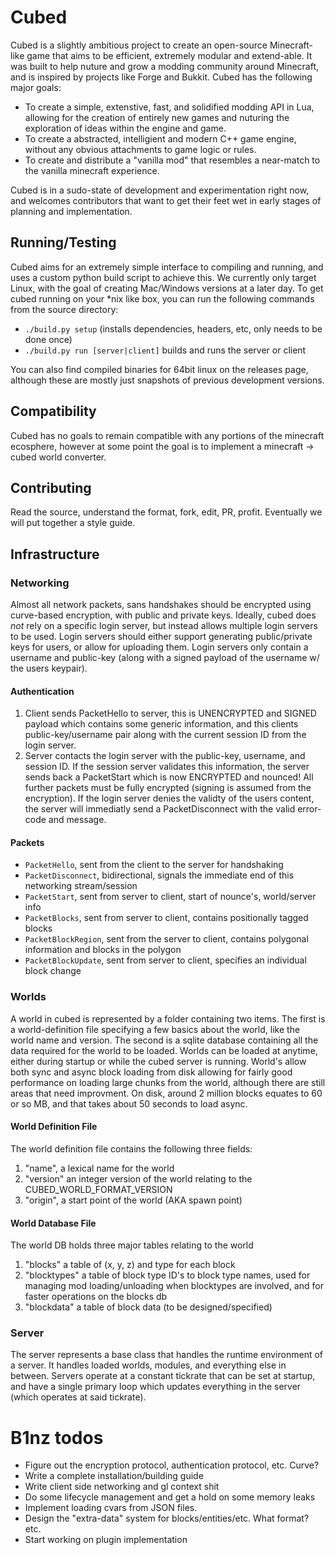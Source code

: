 # Cubed
Cubed is a slightly ambitious project to create an open-source Minecraft-like game that aims to be efficient, extremely modular and extend-able. It was built to help nuture and grow a modding community around Minecraft, and is inspired by projects like Forge and Bukkit. Cubed has the following major goals:

- To create a simple, extenstive, fast, and solidified modding API in Lua, allowing for the creation of entirely new games and nuturing the exploration of ideas within the engine and game.
- To create a abstracted, intelligient and modern C++ game engine, without any obvious attachments to game logic or rules.
- To create and distribute a "vanilla mod" that resembles a near-match to the vanilla minecraft experience.

Cubed is in a sudo-state of development and experimentation right now, and welcomes contributors that want to get their feet wet in early stages of planning and implementation.

## Running/Testing
Cubed aims for an extremely simple interface to compiling and running, and uses a custom python build script to achieve this. We currently only target Linux, with the goal of creating Mac/Windows versions at a later day. To get cubed running on your *nix like box, you can run the following commands from the source directory:

- `./build.py setup` (installs dependencies, headers, etc, only needs to be done once)
- `./build.py run [server|client]` builds and runs the server or client

You can also find compiled binaries for 64bit linux on the releases page, although these are mostly just snapshots of previous development versions.

## Compatibility
Cubed has no goals to remain compatible with any portions of the minecraft ecosphere, however at some point the goal is to implement a minecraft -> cubed world converter.

## Contributing
Read the source, understand the format, fork, edit, PR, profit. Eventually we will put together a style guide.

## Infrastructure

### Networking
Almost all network packets, sans handshakes should be encrypted using curve-based encryption, with public and private keys. Ideally, cubed does *not* rely on a specific login server, but instead allows multiple login servers to be used. Login servers should either support generating public/private keys for users, or allow for uploading them. Login servers only contain a username and public-key (along with a signed payload of the username w/ the users keypair).

#### Authentication

1. Client sends PacketHello to server, this is UNENCRYPTED and SIGNED payload which contains some generic information, and this clients public-key/username pair along with the current session ID from the login server.
2. Server contacts the login server with the public-key, username, and session ID. If the session server validates this information, the server sends back a PacketStart which is now ENCRYPTED and nounced! All further packets must be fully encrypted (signing is assumed from the encryption). If the login server denies the validty of the users content, the server will immediatly send a PacketDisconnect with the valid error-code and message.

#### Packets

- `PacketHello`, sent from the client to the server for handshaking
- `PacketDisconnect`, bidirectional, signals the immediate end of this networking stream/session
- `PacketStart`, sent from server to client, start of nounce's, world/server info
- `PacketBlocks`, sent from server to client, contains positionally tagged blocks
- `PacketBlockRegion`, sent from the server to client, contains polygonal information and blocks in the polygon
- `PacketBlockUpdate`, sent from server to client, specifies an individual block change


### Worlds
A world in cubed is represented by a folder containing two items. The first is a world-definition file specifying a few basics about the world, like the world name and version. The second is a sqlite database containing all the data required for the world to be loaded. Worlds can be loaded at anytime, either during startup or while the cubed server is running. World's allow both sync and async block loading from disk allowing for fairly good performance on loading large chunks from the world, although there are still areas that need improvment. On disk, around 2 million blocks equates to 60 or so MB, and that takes about 50 seconds to load async.

#### World Definition File
The world definition file contains the following three fields:

1. "name", a lexical name for the world
2. "version" an integer version of the world relating to the CUBED_WORLD_FORMAT_VERSION
3. "origin", a start point of the world (AKA spawn point)

#### World Database File
The world DB holds three major tables relating to the world

1. "blocks" a table of (x, y, z) and type for each block
2. "blocktypes" a table of block type ID's to block type names, used for managing mod loading/unloading when blocktypes are involved, and for faster operations on the blocks db
3. "blockdata" a table of block data (to be designed/specified)

### Server
The server represents a base class that handles the runtime environment of a server. It handles loaded worlds, modules, and everything else in between. Servers operate at a constant tickrate that can be set at startup, and have a single primary loop which updates everything in the server (which operates at said tickrate).

# B1nz todos
- Figure out the encryption protocol, authentication protocol, etc. Curve?
- Write a complete installation/building guide
- Write client side networking and gl context shit
- Do some lifecycle management and get a hold on some memory leaks
- Implement loading cvars from JSON files.
- Design the "extra-data" system for blocks/entities/etc. What format? etc.
- Start working on plugin implementation
